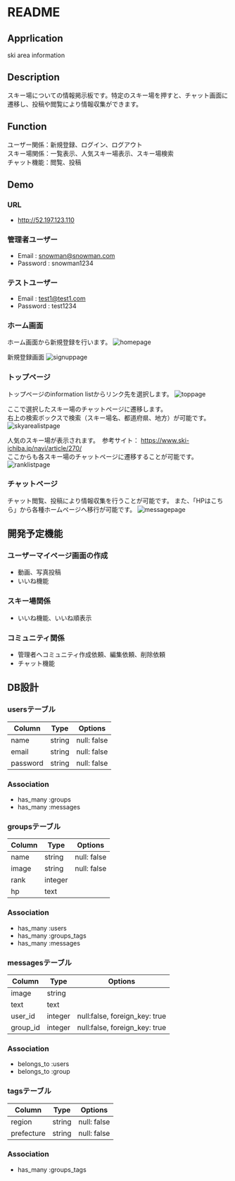 # README

## Apprlication
ski area information

## Description
スキー場についての情報掲示板です。特定のスキー場を押すと、チャット画面に遷移し、投稿や閲覧により情報収集ができます。

## Function
ユーザー関係：新規登録、ログイン、ログアウト  
スキー場関係：一覧表示、人気スキー場表示、スキー場検索  
チャット機能：閲覧、投稿

## Demo

### URL
- http://52.197.123.110
### 管理者ユーザー
- Email : snowman@snowman.com
- Password : snowman1234
### テストユーザー
- Email : test1@test1.com
- Password : test1234

### ホーム画面
ホーム画面から新規登録を行います。
![homepage](https://user-images.githubusercontent.com/56856857/71333627-08aec580-257e-11ea-9648-aae968bff4c3.png)

新規登録画面
![signuppage](https://user-images.githubusercontent.com/56856857/71349561-aa500a00-25b2-11ea-82a0-a88959cfad70.png)

### トップページ
トップページのinformation listからリンク先を選択します。
![toppage](https://user-images.githubusercontent.com/56856857/76160473-e3d5f180-616d-11ea-9fcb-b37725699bd1.png)

ここで選択したスキー場のチャットページに遷移します。  
右上の検索ボックスで検索（スキー場名、都道府県、地方）が可能です。
![skyarealistpage](https://user-images.githubusercontent.com/56856857/71332677-6c36f400-257a-11ea-80b5-be4a6846624d.png)

人気のスキー場が表示されます。　参考サイト： https://www.ski-ichiba.jp/navi/article/270/  
ここからも各スキー場のチャットページに遷移することが可能です。
![ranklistpage](https://user-images.githubusercontent.com/56856857/75603060-2e23f680-5b0e-11ea-8d41-7f49b06d7fe5.png)

### チャットページ
チャット閲覧、投稿により情報収集を行うことが可能です。
また、「HPはこちら」から各種ホームページへ移行が可能です。
![messagepage](https://user-images.githubusercontent.com/56856857/75603056-2b290600-5b0e-11ea-8951-db1e7b3b2fc8.png)

## 開発予定機能
### ユーザーマイページ画面の作成
- 動画、写真投稿
- いいね機能
### スキー場関係
- いいね機能、いいね順表示
### コミュニティ関係
- 管理者へコミュニティ作成依頼、編集依頼、削除依頼
- チャット機能

## DB設計

### usersテーブル
|Column|Type|Options|
|------|----|-------|
|name    |string|null: false|
|email   |string|null: false|
|password|string|null: false|
### Association
- has_many :groups
- has_many :messages

### groupsテーブル
|Column|Type|Options|
|------|----|-------|
|name |string|null: false|
|image|string|null: false|
|rank |integer||
|hp   |text||
### Association
- has_many :users
- has_many :groups_tags
- has_many :messages

### messagesテーブル
|Column|Type|Options|
|------|----|-------|
|image   |string||
|text    |text||
|user_id |integer|null:false, foreign_key: true|
|group_id|integer|null:false, foreign_key: true|
### Association
- belongs_to :users
- belongs_to :group

### tagsテーブル
|Column|Type|Options|
|------|----|-------|
|region    |string|null: false|
|prefecture|string|null: false|
### Association
- has_many :groups_tags
